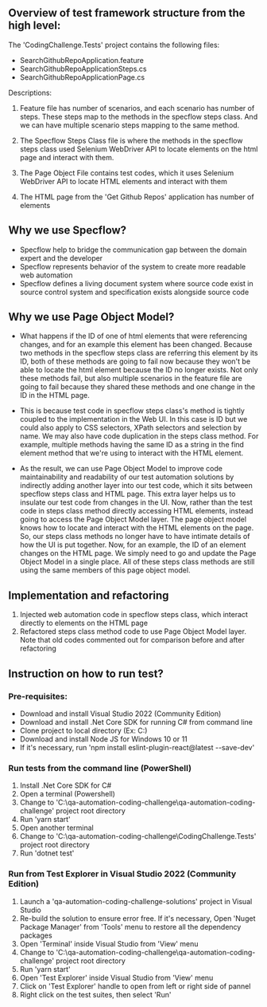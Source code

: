 ## Overview of test framework structure from the high level:

The 'CodingChallenge.Tests' project contains the following files:
   - SearchGithubRepoApplication.feature
   - SearchGithubRepoApplicationSteps.cs
   - SearchGithubRepoApplicationPage.cs

Descriptions:

1) Feature file has number of scenarios, and each scenario has number of steps.  These steps map to the methods in the specflow steps class.  And we can have multiple scenario steps mapping to the same method. 

2) The Specflow Steps Class file is where the methods in the specflow steps class used Selenium WebDriver API to locate elements on the html page and interact with them.

3) The Page Object File contains test codes, which it uses Selenium WebDriver API to locate HTML elements and interact with them

3) The HTML page from the 'Get Github Repos' application has number of elements

## Why we use Specflow?

- Specflow help to bridge the communication gap between the domain expert and the developer
- Specflow represents behavior of the system to create more readable web automation
- Specflow defines a living document system where source code exist in source control system and specification exists alongside source code


## Why we use Page Object Model?

- What happens if the ID of one of html elements that were referencing changes, and for an example this element has been changed. Because two methods in the specflow steps class are referring this element by its ID, both of these methods are going to fail now because they won't be able to locate the html element because the ID no longer exists. Not only these methods fail, but also multiple scenarios in the feature file are going to fail because they shared these methods and one change in the ID in the HTML page.

- This is because test code in specflow steps class's method is tightly coupled to the implementation in the Web UI. In this case is ID but we could also apply to CSS selectors, XPath selectors and selection by name. We may also have code duplication in the steps class method. For example, multiple methods having the same ID as a string in the find element method that we're using to interact with the HTML element.

- As the result, we can use Page Object Model to improve code maintainability and readability of our test automation solutions by indirectly adding another layer into our test code, which it sits between specflow steps class and HTML page. This extra layer helps us to insulate our test code from changes in the UI. Now, rather than the test code in steps class method directly accessing HTML elements, instead going to access the Page Object Model layer. The page object model knows how to locate and interact with the HTML elements on the page. So, our steps class methods no longer have to have intimate details of how the UI is put together. Now, for an example, the ID of an element changes on the HTML page. We simply need to go and update the Page Object Model in a single place. All of these steps class methods are still using the same members of this page object model.

## Implementation and refactoring

1. Injected web automation code in specflow steps class, which interact directly to elements on the HTML page
2. Refactored steps class method code to use Page Object Model layer. Note that old codes commented out for comparison before and after refactoring

## Instruction on how to run test?

### Pre-requisites:

   - Download and install Visual Studio 2022 (Community Edition)
   - Download and install .Net Core SDK for running C# from command line
   - Clone project to local directory (Ex: C:\)
   - Download and install Node JS for Windows 10 or 11 
   - If it's necessary, run 'npm install eslint-plugin-react@latest --save-dev'

### Run tests from the command line (PowerShell)

  1. Install .Net Core SDK for C#
  2. Open a terminal (Powershell)
  3. Change to 'C:\qa-automation-coding-challenge\qa-automation-coding-challenge' project root directory 
  4. Run 'yarn start'
  5. Open another terminal
  6. Change to 'C:\qa-automation-coding-challenge\CodingChallenge.Tests' project root directory
  7. Run 'dotnet test'

### Run from Test Explorer in Visual Studio 2022 (Community Edition)

  1. Launch a 'qa-automation-coding-challenge-solutions' project in Visual Studio
  2. Re-build the solution to ensure error free. If it's necessary, Open 'Nuget Package Manager' from 'Tools' menu to restore all the dependency packages
  3. Open 'Terminal' inside Visual Studio from 'View' menu
  4. Change to 'C:\qa-automation-coding-challenge\qa-automation-coding-challenge' project root directory
  5. Run 'yarn start'
  6. Open 'Test Explorer' inside Visual Studio from 'View' menu 
  7. Click on 'Test Explorer' handle to open from left or right side of pannel
  8. Right click on the test suites, then select 'Run'
